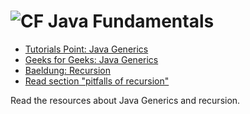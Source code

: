 # ![CF](http://i.imgur.com/7v5ASc8.png) Java Fundamentals
* [Tutorials Point: Java Generics](https://www.tutorialspoint.com/java/java_generics.htm)
* [Geeks for Geeks: Java Generics](https://www.geeksforgeeks.org/generics-in-java/)
* [Baeldung: Recursion](http://www.baeldung.com/java-recursion)
* [Read section "pitfalls of recursion"](https://introcs.cs.princeton.edu/java/23recursion/)

Read the resources about Java Generics and recursion.
